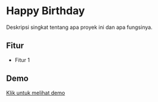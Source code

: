 # Happy Birthday 

Deskripsi singkat tentang apa proyek ini dan apa fungsinya.

## Fitur
- Fitur 1

## Demo
[Klik untuk melihat demo]([](https://rezagw12.github.io/happybirtday-bocilll))
